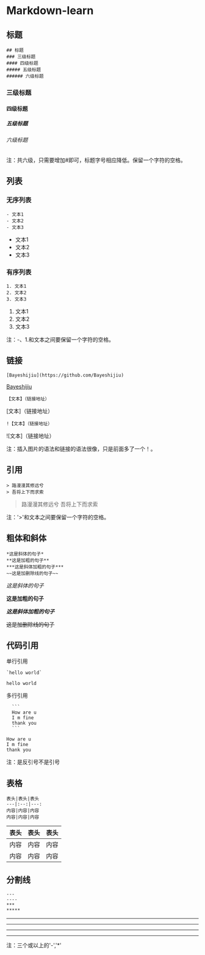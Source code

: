 # Markdown-learn

## 标题
    ## 标题
    ### 三级标题
    #### 四级标题
    ##### 五级标题
    ###### 六级标题
### 三级标题
#### 四级标题
##### 五级标题
###### 六级标题
注：共六级，只需要增加#即可，标题字号相应降低。保留一个字符的空格。

## 列表
### 无序列表
    - 文本1
    - 文本2
    - 文本3
- 文本1
- 文本2
- 文本3

### 有序列表
    1. 文本1
    2. 文本2
    3. 文本3
1. 文本1
2. 文本2
3. 文本3

注：-、1.和文本之间要保留一个字符的空格。

## 链接
    [Bayeshijiu](https://github.com/Bayeshijiu)
[Bayeshijiu](https://github.com/Bayeshijiu)

    【文本】（链接地址）

[文本]（链接地址）

    !【文本】（链接地址）
![文本]（链接地址）

注：插入图片的语法和链接的语法很像，只是前面多了一个！。

## 引用
    > 路漫漫其修远兮
    > 吾将上下而求索

> 路漫漫其修远兮
> 吾将上下而求索

注：'>'和文本之间要保留一个字符的空格。

## 粗体和斜体
    *这是斜体的句子*
    **这是加粗的句子**
    ***这是斜体加粗的句子***
    ~~这是加删除线的句子~~
    
*这是斜体的句子*

**这是加粗的句子**

***这是斜体加粗的句子***

~~这是加删除线的句子~~
    
## 代码引用
单行引用

    `hello world`
`hello world`

多行引用

      ```
      How are u
      I m fine
      thank you
      ```
      
```
How are u
I m fine
thank you
```

注：是反引号不是引号

## 表格
    表头|表头|表头
    ---|:--:|---:
    内容|内容|内容
    内容|内容|内容

表头|表头|表头
---|:--:|---:
内容|内容|内容
内容|内容|内容

## 分割线
    --- 
    ----
    ***
    *****

---
----
***
*****

注：三个或以上的'-','*'
